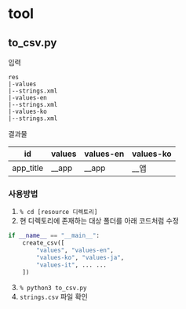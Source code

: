 # tool

## to_csv.py

입력

```
res
|-values
|--strings.xml
|-values-en
|--strings.xml
|-values-ko
|--strings.xml
```

결과물

| id | values | values-en | values-ko |
| - | - | - | - |
| app_title | __app | __app | __앱 |

### 사용방법

1. `% cd [resource 디렉토리]`
2. 현 디렉토리에 존재하는 대상 폴더를 아래 코드처럼 수정
```python
if __name__ == "__main__":
    create_csv([
        "values", "values-en",
        "values-ko", "values-ja",
        "values-it", ... ...
    ])
```
3. `% python3 to_csv.py`
4. `strings.csv` 파일 확인


